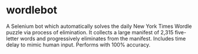 # wordlebot
A Selenium bot which automatically solves the daily New York Times Wordle puzzle via process of elimination.
It collects a large manifest of 2,315 five-letter words and progressively eliminates from the manifest.
Includes time delay to mimic human input. Performs with 100% accuracy.
